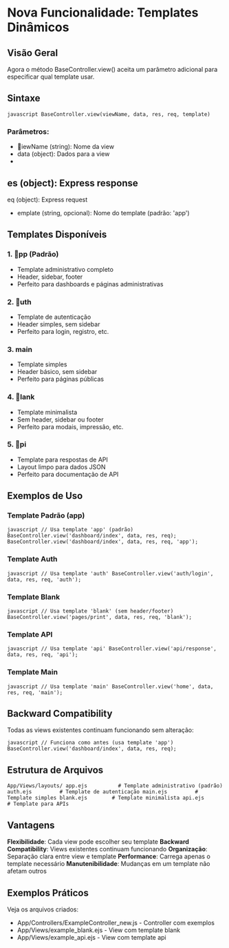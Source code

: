 ﻿# Nova Funcionalidade: Templates Dinâmicos

## Visão Geral

Agora o método BaseController.view() aceita um parâmetro adicional para especificar qual template usar.

## Sintaxe

`javascript
BaseController.view(viewName, data, res, req, template)
`

### Parâmetros:
- iewName (string): Nome da view
- data (object): Dados para a view
- es (object): Express response
- eq (object): Express request
- 	emplate (string, opcional): Nome do template (padrão: 'app')

## Templates Disponíveis

### 1. pp (Padrão)
- Template administrativo completo
- Header, sidebar, footer
- Perfeito para dashboards e páginas administrativas

### 2. uth
- Template de autenticação
- Header simples, sem sidebar
- Perfeito para login, registro, etc.

### 3. main
- Template simples
- Header básico, sem sidebar
- Perfeito para páginas públicas

### 4. lank
- Template minimalista
- Sem header, sidebar ou footer
- Perfeito para modais, impressão, etc.

### 5. pi
- Template para respostas de API
- Layout limpo para dados JSON
- Perfeito para documentação de API

## Exemplos de Uso

### Template Padrão (app)
`javascript
// Usa template 'app' (padrão)
BaseController.view('dashboard/index', data, res, req);
BaseController.view('dashboard/index', data, res, req, 'app');
`

### Template Auth
`javascript
// Usa template 'auth'
BaseController.view('auth/login', data, res, req, 'auth');
`

### Template Blank
`javascript
// Usa template 'blank' (sem header/footer)
BaseController.view('pages/print', data, res, req, 'blank');
`

### Template API
`javascript
// Usa template 'api'
BaseController.view('api/response', data, res, req, 'api');
`

### Template Main
`javascript
// Usa template 'main'
BaseController.view('home', data, res, req, 'main');
`

## Backward Compatibility

Todas as views existentes continuam funcionando sem alteração:

`javascript
// Funciona como antes (usa template 'app')
BaseController.view('dashboard/index', data, res, req);
`

## Estrutura de Arquivos

`
App/Views/layouts/
 app.ejs          # Template administrativo (padrão)
 auth.ejs         # Template de autenticação
 main.ejs         # Template simples
 blank.ejs        # Template minimalista
 api.ejs          # Template para APIs
`

## Vantagens

 **Flexibilidade**: Cada view pode escolher seu template
 **Backward Compatibility**: Views existentes continuam funcionando
 **Organização**: Separação clara entre view e template
 **Performance**: Carrega apenas o template necessário
 **Manutenibilidade**: Mudanças em um template não afetam outros

## Exemplos Práticos

Veja os arquivos criados:
- App/Controllers/ExampleController_new.js - Controller com exemplos
- App/Views/example_blank.ejs - View com template blank
- App/Views/example_api.ejs - View com template api
